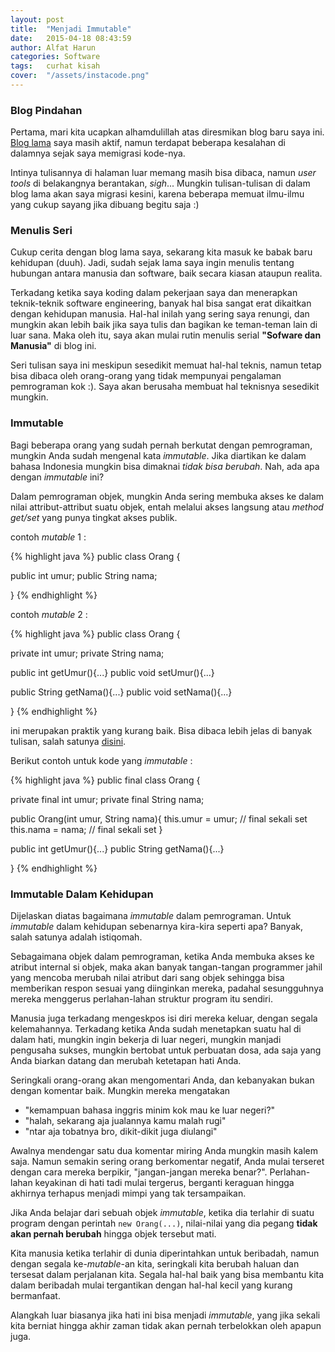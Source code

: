 ```yaml
---
layout: post
title:  "Menjadi Immutable"
date:   2015-04-18 08:43:59
author: Alfat Harun
categories: Software
tags:	curhat kisah
cover:  "/assets/instacode.png"
---
```


### Blog Pindahan

Pertama, mari kita ucapkan alhamdulillah atas diresmikan blog baru saya ini. [Blog lama](https://blog.harunalfat.com) saya masih aktif, namun terdapat beberapa kesalahan di dalamnya sejak saya memigrasi kode-nya.

Intinya tulisannya di halaman luar memang masih bisa dibaca, namun *user tools* di belakangnya berantakan, *sigh*... Mungkin tulisan-tulisan di dalam blog lama akan saya migrasi kesini, karena beberapa memuat ilmu-ilmu yang cukup sayang jika dibuang begitu saja :)

### Menulis Seri

Cukup cerita dengan blog lama saya, sekarang kita masuk ke babak baru kehidupan (duuh). Jadi, sudah sejak lama saya ingin menulis tentang hubungan antara manusia dan software, baik secara kiasan ataupun realita.

Terkadang ketika saya koding dalam pekerjaan saya dan menerapkan teknik-teknik software engineering, banyak hal bisa sangat erat dikaitkan dengan kehidupan manusia. Hal-hal inilah yang sering saya renungi, dan mungkin akan lebih baik jika saya tulis dan bagikan ke teman-teman lain di luar sana. Maka oleh itu, saya akan mulai rutin menulis serial **"Sofware dan Manusia"** di blog ini.

Seri tulisan saya ini meskipun sesedikit memuat hal-hal teknis, namun tetap bisa dibaca oleh orang-orang yang tidak mempunyai pengalaman pemrograman kok :). Saya akan berusaha membuat hal teknisnya sesedikit mungkin.

### Immutable

Bagi beberapa orang yang sudah pernah berkutat dengan pemrograman, mungkin Anda sudah mengenal kata *immutable*. Jika diartikan ke dalam bahasa Indonesia mungkin bisa dimaknai *tidak bisa berubah*. Nah, ada apa dengan *immutable* ini?

Dalam pemrograman objek, mungkin Anda sering membuka akses ke dalam nilai attribut-attribut suatu objek, entah melalui akses langsung atau *method get/set* yang punya tingkat akses publik.

contoh *mutable* 1 :

{% highlight java %}
public class Orang {

  public int umur;
  public String nama;

}
{% endhighlight %}

contoh *mutable* 2 :

{% highlight java %}
public class Orang {

  private int umur;
  private String nama;

  public int getUmur(){...}
  public void setUmur(){...}

  public String getNama(){...}
  public void setNama(){...}

}
{% endhighlight %}

ini merupakan praktik yang kurang baik. Bisa dibaca lebih jelas di banyak tulisan, salah satunya [disini](http://www.yegor256.com/2014/06/09/objects-should-be-immutable.html).

Berikut contoh untuk kode yang *immutable* :

{% highlight java %}
public final class Orang {

  private final int umur;
  private final String nama;

  public Orang(int umur, String nama){
    this.umur = umur; // final sekali set
    this.nama = nama; // final sekali set
  }

  public int getUmur(){...}
  public String getNama(){...}

}
{% endhighlight %}

### Immutable Dalam Kehidupan

Dijelaskan diatas bagaimana *immutable* dalam pemrograman. Untuk *immutable* dalam kehidupan sebenarnya kira-kira seperti apa? Banyak, salah satunya adalah istiqomah.

Sebagaimana objek dalam pemrograman, ketika Anda membuka akses ke atribut internal si objek, maka akan banyak tangan-tangan programmer jahil yang mencoba merubah nilai atribut dari sang objek sehingga bisa memberikan respon sesuai yang diinginkan mereka, padahal sesungguhnya mereka menggerus perlahan-lahan struktur program itu sendiri.

Manusia juga terkadang mengeskpos isi diri mereka keluar, dengan segala kelemahannya. Terkadang ketika Anda sudah menetapkan suatu hal di dalam hati, mungkin ingin bekerja di luar negeri, mungkin manjadi pengusaha sukses, mungkin bertobat untuk perbuatan dosa, ada saja yang Anda biarkan datang dan merubah ketetapan hati Anda.

Seringkali orang-orang akan mengomentari Anda, dan kebanyakan bukan dengan komentar baik. Mungkin mereka mengatakan

- "kemampuan bahasa inggris minim kok mau ke luar negeri?"
- "halah, sekarang aja jualannya kamu malah rugi"
- "ntar aja tobatnya bro, dikit-dikit juga diulangi"

Awalnya mendengar satu dua komentar miring Anda mungkin masih kalem saja. Namun semakin sering orang berkomentar negatif, Anda mulai terseret dengan cara mereka berpikir, "jangan-jangan mereka benar?". Perlahan-lahan keyakinan di hati tadi mulai tergerus, berganti keraguan hingga akhirnya terhapus menjadi mimpi yang tak tersampaikan.

Jika Anda belajar dari sebuah objek *immutable*, ketika dia terlahir di suatu program dengan perintah `new Orang(...)`, nilai-nilai yang dia pegang **tidak akan pernah berubah** hingga objek tersebut mati.

Kita manusia ketika terlahir di dunia diperintahkan untuk beribadah, namun dengan segala ke-*mutable*-an kita, seringkali kita berubah haluan dan tersesat dalam perjalanan kita. Segala hal-hal baik yang bisa membantu kita dalam beribadah mulai tergantikan dengan hal-hal kecil yang kurang bermanfaat.

Alangkah luar biasanya jika hati ini bisa menjadi *immutable*, yang jika sekali kita berniat hingga akhir zaman tidak akan pernah terbelokkan oleh apapun juga.
